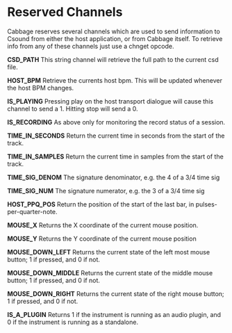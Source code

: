 # Reserved Channels
Cabbage reserves several channels which are used to send information to Csound from either the host application, or from Cabbage itself. To retrieve info from any of these channels just use a chnget opcode.

**CSD_PATH** This string channel will retrieve the full path to the current csd file.

**HOST_BPM** Retrieve the currents host bpm. This will be updated whenever the host BPM changes.

**IS_PLAYING** Pressing play on the host transport dialogue will cause this channel to send a 1. Hitting stop will send a 0.

**IS_RECORDING** As above only for monitoring the record status of a session.

**TIME_IN_SECONDS** Return the current time in seconds from the start of the track.

**TIME_IN_SAMPLES** Return the current time in samples from the start of the track.

**TIME_SIG_DENOM** The signature denominator, e.g. the 4 of a 3/4 time sig 

**TIME_SIG_NUM** The signature numerator, e.g. the 3 of a 3/4 time sig 

**HOST_PPQ_POS** Return the position of the start of the last bar, in pulses-per-quarter-note.

**MOUSE_X** Returns the X coordinate of the current mouse position.

**MOUSE_Y** Returns the Y coordinate of the current mouse position

**MOUSE_DOWN_LEFT** Returns the current state of the left most mouse button; 1 if pressed, and 0 if not. 

**MOUSE_DOWN_MIDDLE** Returns the current state of the middle mouse button; 1 if pressed, and 0 if not. 

**MOUSE_DOWN_RIGHT** Returns the current state of the right mouse button; 1 if pressed, and 0 if not. 

**IS_A_PLUGIN** Returns 1 if the instrument is running as an audio plugin, and 0 if the instrument is running as a standalone. 